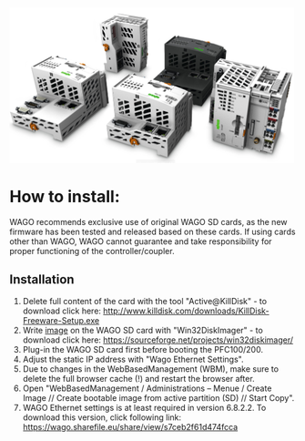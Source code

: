 <div style="text-align: left" >
<img src="images/pfcs.png"
     alt="install docker" width="500"/>
</div>

# How to install:
WAGO recommends exclusive use of original WAGO SD cards, as the new firmware has been tested and released based on these cards. If using cards other than WAGO, WAGO cannot guarantee and take responsibility for proper functioning of the controller/coupler.

## Installation

1. Delete full content of the card with the tool "Active@KillDisk" - to download click here: http://www.killdisk.com/downloads/KillDisk-Freeware-Setup.exe
2. Write <a href="https://github.com/WAGO/pfc-firmware/releases" title="image">image</a> on the WAGO SD card with "Win32DiskImager" - to download click here: https://sourceforge.net/projects/win32diskimager/
3. Plug-in the WAGO SD card first before booting the PFC100/200.
4. Adjust the static IP address with "Wago Ethernet Settings".
5. Due to changes in the WebBasedManagement (WBM), make sure to delete the full browser cache (!) and restart the browser after.
6. Open "WebBasedManagement / Administrations – Menue / Create Image // Create bootable image from active partition (SD) // Start Copy".
7. WAGO Ethernet settings is at least required in version 6.8.2.2. To download this version, click following link: https://wago.sharefile.eu/share/view/s7ceb2f61d474fcca
